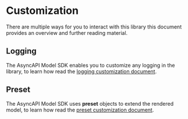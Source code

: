 # Customization
There are multiple ways for you to interact with this library this document provides an overview and further reading material.

## Logging
The AsyncAPI Model SDK enables you to customize any logging in the library, to learn how read the [logging customization document](./logging.md).

## Preset

The AsyncAPI Model SDK uses **preset** objects to extend the rendered model, to learn how read the [preset customization document](./presets.md).